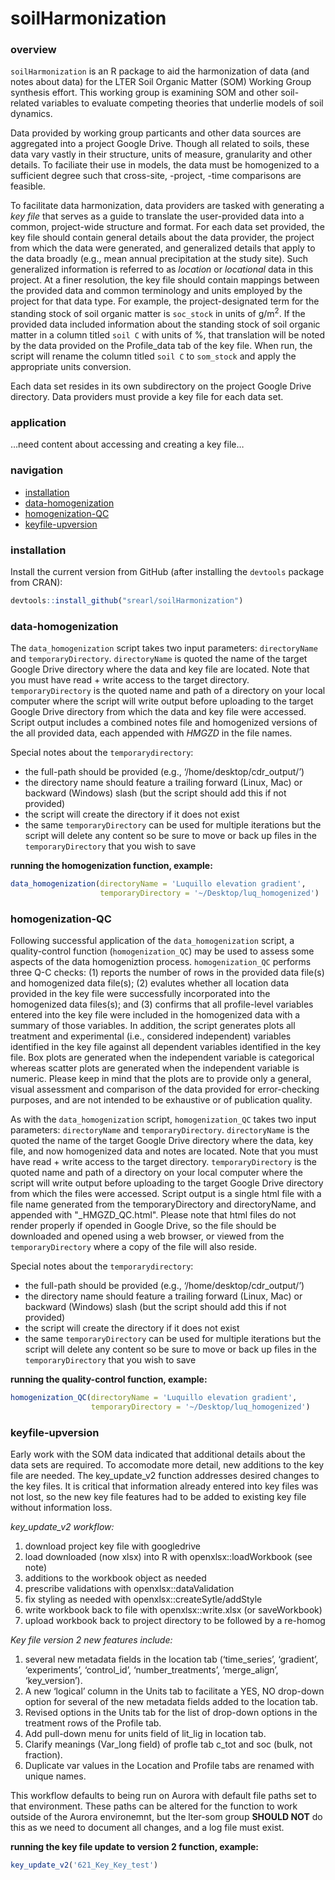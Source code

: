 soilHarmonization
================

<!-- README.md is generated from README.Rmd. Please edit the latter. -->

### overview

`soilHarmonization` is an R package to aid the harmonization of data
(and notes about data) for the LTER Soil Organic Matter (SOM) Working
Group synthesis effort. This working group is examining SOM and other
soil-related variables to evaluate competing theories that underlie
models of soil dynamics.

Data provided by working group particants and other data sources are
aggregated into a project Google Drive. Though all related to soils,
these data vary vastly in their structure, units of measure, granularity
and other details. To faciliate their use in models, the data must be
homogenized to a sufficient degree such that cross-site, -project, -time
comparisons are feasible.

To facilitate data harmonization, data providers are tasked with
generating a *key file* that serves as a guide to translate the
user-provided data into a common, project-wide structure and format. For
each data set provided, the key file should contain general details
about the data provider, the project from which the data were generated,
and generalized details that apply to the data broadly (e.g., mean
annual precipitation at the study site). Such generalized information is
referred to as *location* or *locational* data in this project. At a
finer resolution, the key file should contain mappings between the
provided data and common terminology and units employed by the project
for that data type. For example, the project-designated term for the
standing stock of soil organic matter is `soc_stock` in units of
g/m<sup>2</sup>. If the provided data included information about the
standing stock of soil organic matter in a column titled `soil C` with
units of %, that translation will be noted by the data provided on the
Profile\_data tab of the key file. When run, the script will rename the
column titled `soil C` to `som_stock` and apply the appropriate units
conversion.

Each data set resides in its own subdirectory on the project Google
Drive directory. Data providers must provide a key file for each data
set.

### application

…need content about accessing and creating a key
    file…

### navigation

  - [installation](https://github.com/srearl/soilHarmonization#installation)
  - [data-homogenization](https://github.com/srearl/soilHarmonization#data-homogenization)
  - [homogenization-QC](https://github.com/srearl/soilHarmonization#homogenization-QC)
  - [keyfile-upversion](https://github.com/srearl/soilHarmonization#keyfile-upversion)

### installation

Install the current version from GitHub (after installing the `devtools`
package from CRAN):

``` r
devtools::install_github("srearl/soilHarmonization")
```

### data-homogenization

The `data_homogenization` script takes two input parameters:
`directoryName` and `temporaryDirectory`. `directoryName` is quoted the
name of the target Google Drive directory where the data and key file
are located. Note that you must have read + write access to the target
directory. `temporaryDirectory` is the quoted name and path of a
directory on your local computer where the script will write output
before uploading to the target Google Drive directory from which the
data and key file were accessed. Script output includes a combined notes
file and homogenized versions of the all provided data, each appended
with *HMGZD* in the file names.

Special notes about the `temporarydirectory`:

  - the full-path should be provided (e.g.,
    ‘/home/desktop/cdr\_output/’)
  - the directory name should feature a trailing forward (Linux, Mac) or
    backward (Windows) slash (but the script should add this if not
    provided)
  - the script will create the directory if it does not exist
  - the same `temporaryDirectory` can be used for multiple iterations
    but the script will delete any content so be sure to move or back up
    files in the `temporaryDirectory` that you wish to save

**running the homogenization function, example:**

``` r
data_homogenization(directoryName = 'Luquillo elevation gradient', 
                    temporaryDirectory = '~/Desktop/luq_homogenized')
```

### homogenization-QC

Following successful application of the `data_homogenization` script, a
quality-control function (`homogenization_QC`) may be used to assess
some aspects of the data homogeniztion process. `homogenization_QC`
performs three Q-C checks: (1) reports the number of rows in the
provided data file(s) and homogenized data file(s); (2) evalutes whether
all location data provided in the key file were successfully
incorporated into the homogenized data files(s); and (3) confirms that
all profile-level variables entered into the key file were included in
the homogenized data with a summary of those variables. In addition, the
script generates plots all treatment and experimental (i.e., considered
independent) variables identified in the key file against all dependent
variables identified in the key file. Box plots are generated when the
independent variable is categorical whereas scatter plots are generated
when the independent variable is numeric. Please keep in mind that the
plots are to provide only a general, visual assessment and comparison of
the data provided for error-checking purposes, and are not intended to
be exhaustive or of publication quality.

As with the `data_homogenization` script, `homogenization_QC` takes two
input parameters: `directoryName` and `temporaryDirectory`.
`directoryName` is the quoted the name of the target Google Drive
directory where the data, key file, and now homogenized data and notes
are located. Note that you must have read + write access to the target
directory. `temporaryDirectory` is the quoted name and path of a
directory on your local computer where the script will write output
before uploading to the target Google Drive directory from which the
files were accessed. Script output is a single html file with a file
name generated from the temporaryDirectory and directoryName, and
appended with "\_HMGZD\_QC.html". Please note that html files do not
render properly if opended in Google Drive, so the file should be
downloaded and opened using a web browser, or viewed from the
`temporaryDirectory` where a copy of the file will also reside.

Special notes about the `temporarydirectory`:

  - the full-path should be provided (e.g.,
    ‘/home/desktop/cdr\_output/’)
  - the directory name should feature a trailing forward (Linux, Mac) or
    backward (Windows) slash (but the script should add this if not
    provided)
  - the script will create the directory if it does not exist
  - the same `temporaryDirectory` can be used for multiple iterations
    but the script will delete any content so be sure to move or back up
    files in the `temporaryDirectory` that you wish to save

**running the quality-control function, example:**

``` r
homogenization_QC(directoryName = 'Luquillo elevation gradient', 
                  temporaryDirectory = '~/Desktop/luq_homogenized')
```

### keyfile-upversion

Early work with the SOM data indicated that additional details about the
data sets are required. To accomodate more detail, new additions to the
key file are needed. The key\_update\_v2 function addresses desired
changes to the key files. It is critical that information already
entered into key files was not lost, so the new key file features had to
be added to existing key file without information loss.

*key\_update\_v2 workflow:*

1.  download project key file with googledrive
2.  load downloaded (now xlsx) into R with openxlsx::loadWorkbook (see
    note)
3.  additions to the workbook object as needed
4.  prescribe validations with openxlsx::dataValidation
5.  fix styling as needed with openxlsx::createSytle/addStyle
6.  write workbook back to file with openxlsx::write.xlsx (or
    saveWorkbook)
7.  upload workbook back to project directory to be followed by a
    re-homog

*Key file version 2 new features include:*

1.  several new metadata fields in the location tab (‘time\_series’,
    ‘gradient’, ‘experiments’, ‘control\_id’, ‘number\_treatments’,
    ‘merge\_align’, ‘key\_version’).
2.  A new ‘logical’ column in the Units tab to facilitate a YES, NO
    drop-down option for several of the new metadata fields added to the
    location tab.
3.  Revised options in the Units tab for the list of drop-down options
    in the treatment rows of the Profile tab.
4.  Add pull-down menu for units field of lit\_lig in location tab.
5.  Clarify meanings (Var\_long field) of profle tab c\_tot and soc
    (bulk, not fraction).
6.  Duplicate var values in the Location and Profile tabs are renamed
    with unique names.

This workflow defaults to being run on Aurora with default file paths
set to that environment. These paths can be altered for the function to
work outside of the Aurora environemnt, but the lter-som group **SHOULD
NOT** do this as we need to document all changes, and a log file must
exist.

**running the key file update to version 2 function, example:**

``` r
key_update_v2('621_Key_Key_test')
```
